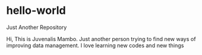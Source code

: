 # hello-world
Just Another Repository

Hi, This is Juvenalis Mambo. Just another person trying to find new ways of improving data management.
I love learning new codes and new things
